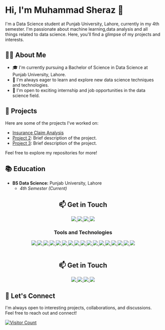 # Hi, I'm Muhammad Sheraz 👋

I'm a Data Science student at Punjab University, Lahore, currently in my 4th semester. I'm passionate about machine learning,data analysis and all things related to data science. Here, you'll find a glimpse of my projects and interests.

## 👨‍💻 About Me

- 🎓 I'm currently pursuing a Bachelor of Science in Data Science at Punjab University, Lahore.
- 🌱 I'm always eager to learn and explore new data science techniques and technologies.
- 💼 I'm open to exciting internship and job opportunities in the data science field.

## 🌱 Projects

Here are some of the projects I've worked on:

- [Insurance Claim Analysis](https://github.com/MuhammadSheraza002/Insurance-Claim-Predicting-System)
- [Project 2](link-to-project-2): Brief description of the project.
- [Project 3](link-to-project-3): Brief description of the project.

Feel free to explore my repositories for more!

## 📚 Education

- **BS Data Science:** Punjab University, Lahore
  - _4th Semester (Current)_
  
<div align="center">
  <h2 align="center">📫 Get in Touch</h2>
  
  <!-- LinkedIn Badge -->
  <a href="https://www.linkedin.com/in/muhammad-sheraz-5b3887242?utm_source=share&utm_campaign=share_via&utm_content=profile&utm_medium=android_app">
    <img src="https://img.shields.io/badge/LinkedIn-Muhammad%20Sheraz-0077B5?style=for-the-badge&logo=linkedin&logoColor=white" />
  </a>
  
  <!-- Email Badge -->
  <a href="mailto:sheraz601050@gmail.com">
    <img src="https://img.shields.io/badge/Email-sheraz601050%40gmail.com-D14836?style=for-the-badge&logo=gmail&logoColor=white" />
  </a>
  
  <!-- Kaggle Badge -->
   <a href="https://www.kaggle.com/muhammadsheraza002">
    <img src="https://img.shields.io/badge/Kaggle-Muhammad%20Sheraz-20BEFF?style=for-the-badge&logo=kaggle&logoColor=white" />
  </a>

  <!-- LeetCode Badge -->
  <a href="https://leetcode.com/MuhammadSheraz/">
    <img src="https://img.shields.io/badge/LeetCode-Muhammad%20Sheraz-FFA116?style=for-the-badge&logo=leetcode&logoColor=black" />
  </a>
</div>

<div align="center">
  <h3 align="center">Tools and Technologies</h3>
  <a href="#">
      <img src="https://img.shields.io/badge/python-3670A0?style=for-the-badge&logo=python&logoColor=ffdd54" />
  </a>
  <a href="#">
      <img src="https://img.shields.io/badge/sqlite-%2307405e.svg?style=for-the-badge&logo=sqlite&logoColor=white" />
  </a>
  <a href="#">
      <img src="https://img.shields.io/badge/html5-%23E34F26.svg?style=for-the-badge&logo=html5&logoColor=white" />
  </a>
  <a href="#">
      <img src="https://img.shields.io/badge/css3-%231572B6.svg?style=for-the-badge&logo=css3&logoColor=white" />
  </a>
  <a href="#">
      <img src="https://img.shields.io/badge/git-%23F05033.svg?style=for-the-badge&logo=git&logoColor=white" />
  </a>
  <a href="#">
      <img src="https://img.shields.io/badge/Visual%20Studio%20Code-0078d7.svg?style=for-the-badge&logo=visual-studio-code&logoColor=white" />
  </a>
  <a href="#">
      <img src="https://img.shields.io/badge/Jupyter%20Notebook-%23F37626.svg?style=for-the-badge&logo=jupyter&logoColor=white" />
  </a>
  <a href="#">
      <img src="https://img.shields.io/badge/PyCharm-000000.svg?style=for-the-badge&logo=pycharm&logoColor=white" />
  </a>
  <a href="#">
      <img src="https://img.shields.io/badge/MySQL-%2300758F.svg?style=for-the-badge&logo=mysql&logoColor=white" />
  </a>
  <a href="#">
      <img src="https://img.shields.io/badge/MySQL%20Workbench-4479A1.svg?style=for-the-badge&logo=mysql&logoColor=white" />
  </a>
  <a href="#">
      <img src="https://img.shields.io/badge/Seaborn-%230747B6.svg?style=for-the-badge&logo=seaborn&logoColor=white" />
  </a>
  <a href="#">
      <img src="https://img.shields.io/badge/Matplotlib-%23F37626.svg?style=for-the-badge&logo=matplotlib&logoColor=white" />
  </a>
  <a href="#">
      <img src="https://img.shields.io/badge/NumPy-%23013243.svg?style=for-the-badge&logo=numpy&logoColor=white" />
  </a>
  <a href="#">
      <img src="https://img.shields.io/badge/Pandas-%23150458.svg?style=for-the-badge&logo=pandas&logoColor=white" />
  </a>
  <a href="#">
      <img src="https://img.shields.io/badge/Scikit%20learn-%23F7931E.svg?style=for-the-badge&logo=scikit-learn&logoColor=white" />
  </a>
  <a href="#">
      <img src="https://img.shields.io/badge/SciPy-%230C55A5.svg?style=for-the-badge&logo=scipy&logoColor=white" />
  </a>
  <a href="#">
      <img src="https://img.shields.io/badge/Statsmodels-%23F37626.svg?style=for-the-badge&logo=statsmodels&logoColor=white" />
  </a>
</div>
<br>

<div align="center">
  <h2 align="center">📫 Get in Touch</h2>
  
  <!-- LinkedIn Badge -->
  <a href="https://www.linkedin.com/in/muhammad-sheraz-5b3887242?utm_source=share&utm_campaign=share_via&utm_content=profile&utm_medium=android_app">
    <img src="https://img.shields.io/badge/LinkedIn-Connect-0077B5?style=for-the-badge&logo=linkedin&logoColor=white" />
  </a>
  
  <!-- Email Badge -->
  <a href="mailto:sheraz601050@gmail.com">
    <img src="https://img.shields.io/badge/Email-Contact-D14836?style=for-the-badge&logo=gmail&logoColor=white" />
  </a>
  
  <!-- Kaggle Badge -->
   <a href="https://www.kaggle.com/muhammadsheraza002">
    <img src="https://img.shields.io/badge/Kaggle-Profile-20BEFF?style=for-the-badge&logo=kaggle&logoColor=white" />
  </a>

  <!-- LeetCode Badge -->
  <a href="https://leetcode.com/MuhammadSheraz/">
    <img src="https://img.shields.io/badge/LeetCode-Profile-FFA116?style=for-the-badge&logo=leetcode&logoColor=black" />
  </a>
</div>


## 💬 Let's Connect

I'm always open to interesting projects, collaborations, and discussions. Feel free to reach out and connect!

[![Visitor Count](https://profile-counter.glitch.me/MuhammadSheraz002/count.svg)](https://github.com/MuhammadSheraz002)
